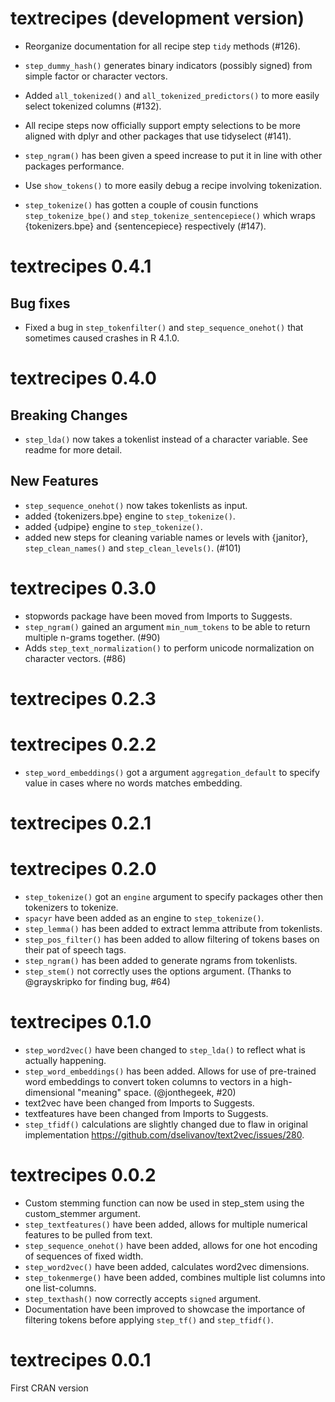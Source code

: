 # textrecipes (development version)

* Reorganize documentation for all recipe step `tidy` methods (#126).

* `step_dummy_hash()` generates binary indicators (possibly signed) from simple factor or character vectors. 

* Added `all_tokenized()` and `all_tokenized_predictors()` to more easily select tokenized columns (#132).

* All recipe steps now officially support empty selections to be more aligned with dplyr and other packages that use tidyselect (#141).

* `step_ngram()` has been given a speed increase to put it in line with other packages performance. 

* Use `show_tokens()` to more easily debug a recipe involving tokenization.

* `step_tokenize()` has gotten a couple of cousin functions `step_tokenize_bpe()` and `step_tokenize_sentencepiece()` which wraps {tokenizers.bpe} and {sentencepiece} respectively (#147).

# textrecipes 0.4.1

## Bug fixes

* Fixed a bug in `step_tokenfilter()` and `step_sequence_onehot()` that sometimes caused crashes in R 4.1.0.

# textrecipes 0.4.0

## Breaking Changes

* `step_lda()` now takes a tokenlist instead of a character variable. See readme for more detail.

## New Features

* `step_sequence_onehot()` now takes tokenlists as input.
* added {tokenizers.bpe} engine to `step_tokenize()`.
* added {udpipe} engine to `step_tokenize()`.
* added new steps for cleaning variable names or levels with {janitor}, `step_clean_names()` and `step_clean_levels()`. (#101)

# textrecipes 0.3.0

* stopwords package have been moved from Imports to Suggests.
* `step_ngram()` gained an argument `min_num_tokens` to be able to return multiple n-grams together. (#90)
* Adds `step_text_normalization()` to perform unicode normalization on character vectors. (#86)

# textrecipes 0.2.3

# textrecipes 0.2.2

* `step_word_embeddings()` got a argument `aggregation_default` to specify value in cases where no words matches embedding.

# textrecipes 0.2.1

# textrecipes 0.2.0

* `step_tokenize()` got an `engine` argument to specify packages other then tokenizers to tokenize.
* `spacyr` have been added as an engine to `step_tokenize()`.
* `step_lemma()` has been added to extract lemma attribute from tokenlists.
* `step_pos_filter()` has been added to allow filtering of tokens bases on their pat of speech tags.
* `step_ngram()` has been added to generate ngrams from tokenlists.
* `step_stem()` not correctly uses the options argument. (Thanks to @grayskripko for finding bug, #64)

# textrecipes 0.1.0

* `step_word2vec()` have been changed to `step_lda()` to reflect what is actually happening.
* `step_word_embeddings()` has been added. Allows for use of pre-trained word embeddings to convert token columns to vectors in a high-dimensional "meaning" space. (@jonthegeek, #20)
* text2vec have been changed from Imports to Suggests.
* textfeatures have been changed from Imports to Suggests.
* `step_tfidf()` calculations are slightly changed due to flaw in original implementation https://github.com/dselivanov/text2vec/issues/280.

# textrecipes 0.0.2

* Custom stemming function can now be used in step_stem using the custom_stemmer argument.
* `step_textfeatures()` have been added, allows for multiple numerical features to be pulled from text.
* `step_sequence_onehot()` have been added, allows for one hot encoding of sequences of fixed width.
* `step_word2vec()` have been added, calculates word2vec dimensions.
* `step_tokenmerge()` have been added, combines multiple list columns into one list-columns.
* `step_texthash()` now correctly accepts `signed` argument.
* Documentation have been improved to showcase the importance of filtering tokens before applying `step_tf()` and `step_tfidf()`.

# textrecipes 0.0.1
 
First CRAN version
